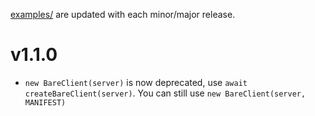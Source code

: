 [examples/](examples/) are updated with each minor/major release.

# v1.1.0

- `new BareClient(server)` is now deprecated, use `await createBareClient(server)`.
  You can still use `new BareClient(server, MANIFEST)`
